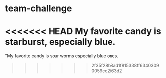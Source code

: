 # team-challenge

<<<<<<< HEAD
My favorite candy is starburst, especially blue.
=======


"My favorite candy is sour worms especially blue ones. 
>>>>>>> 2f35f28b8ad1f815338ff63403090059cc2f63d2

